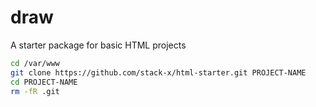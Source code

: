 # draw
A starter package for basic HTML projects

```sh
cd /var/www
git clone https://github.com/stack-x/html-starter.git PROJECT-NAME
cd PROJECT-NAME
rm -fR .git
```
